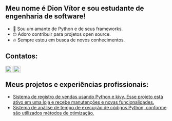 ## Meu nome é Dion Vítor e sou estudante de engenharia de software!

- 🐍 Sou um amante de Python e de seus frameworks.
- 🤓 Adoro contribuir para projetos open source.
- 🔥 Sempre estou em busca de novos conhecimentos.

## Contatos:

[<img align="left" alt="dion | WhatsaApp" width="22px" src="https://cdn.jsdelivr.net/npm/simple-icons@3.13.0/icons/whatsapp.svg" />][WhatsApp]
[<img align="left" alt="dion | LinkedIn" width="22px" src="https://cdn.jsdelivr.net/npm/simple-icons@v3/icons/linkedin.svg" />][linkedin]

<br>

## Meus projetos e experiências profissionais:

- [Sistema de registro de vendas usando Python e kivy. Esse projeto está ativo em uma loja e recebe manutenções e novas funcionalidades.][register]
- [Sistema de análise de tempo de execução de códigos Python, conforme são utilizados métodos de otimização.][time_execution]


[WhatsApp]: https://api.whatsapp.com/send?phone=5561998822233
[linkedin]: https://www.linkedin.com/in/dion-v%C3%ADtor-a519631aa/
[register]: https://github.com/DionVitor/register-sell
[time_execution]: https://github.com/DionVitor/time-execution
